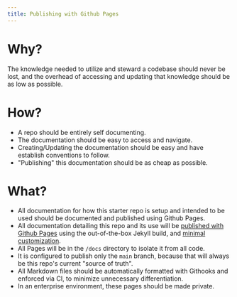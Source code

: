 ```yaml
---
title: Publishing with Github Pages
---
```


# Why?
The knowledge needed to utilize and steward a codebase should never be lost, and the overhead of accessing and updating that knowledge should be as low as possible.

# How?
- A repo should be entirely self documenting.
- The documentation should be easy to access and navigate.
- Creating/Updating the documentation should be easy and have establish conventions to follow.
- "Publishing" this documentation should be as cheap as possible.

# What?
- All documentation for how this starter repo is setup and intended to be used should be documented and published using Github Pages.
- All documentation detailing this repo and its use will be [published with Github Pages]((https://docs.github.com/en/pages/getting-started-with-github-pages/configuring-a-publishing-source-for-your-github-pages-site)) using the out-of-the-box Jekyll build, and [minimal customization](https://docs.github.com/en/pages/setting-up-a-github-pages-site-with-jekyll/adding-a-theme-to-your-github-pages-site-using-jekyll).
- All Pages will be in the `/docs` directory to isolate it from all code.
- It is configured to publish only the `main` branch, because that will always be this repo's current "source of truth".
- All Markdown files should be automatically formatted with Githooks and enforced via CI, to minimize unnecessary differentiation.
- In an enterprise environment, these pages should be made private.
